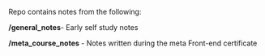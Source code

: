 Repo contains notes from the following:

**/general_notes**- Early self study notes

**/meta_course_notes** - Notes written during the meta Front-end certificate
